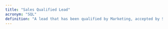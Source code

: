 ```yaml
---
title: "Sales Qualified Lead"
acronym: "SQL"
definition: "A lead that has been qualified by Marketing, accepted by Sales, and is ready to be worked on in order to convert to a customer."
---
```

